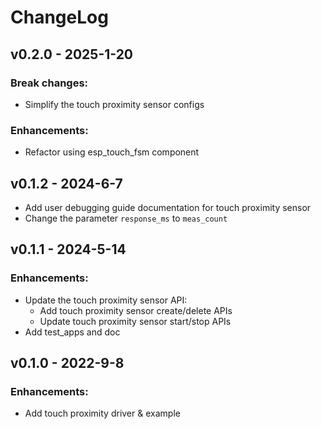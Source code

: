 # ChangeLog

## v0.2.0 - 2025-1-20

### Break changes:

* Simplify the touch proximity sensor configs

### Enhancements:

* Refactor using esp_touch_fsm component

## v0.1.2 - 2024-6-7

* Add user debugging guide documentation for touch proximity sensor
* Change the parameter `response_ms` to `meas_count`

## v0.1.1 - 2024-5-14

### Enhancements:
* Update the touch proximity sensor API:
  * Add touch proximity sensor create/delete APIs
  * Update touch proximity sensor start/stop APIs
* Add test_apps and doc

## v0.1.0 - 2022-9-8

### Enhancements:
* Add touch proximity driver & example